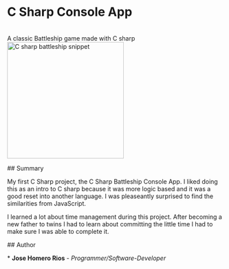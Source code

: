 ﻿<h1>C Sharp Console App</h1>

<br>
A classic Battleship game made with C sharp


<img width="271" alt="C sharp battleship snippet" src="https://user-images.githubusercontent.com/58618050/108642110-2d3f4f80-7458-11eb-9dc0-2cf9cb5d0f0b.PNG">

## Summary

My first C Sharp project, the C Sharp Battleship Console App. I liked doing this as an intro to C sharp because it was more logic
based and it was a good reset into another language. I was pleaseantly surprised to find the similarities from JavaScript.

I learned a lot about time management during this project. After becoming a new father to twins I had to learn about committing the
little time I had to make sure I was able to complete it.

## Author

* **Jose Homero Rios** - *Programmer/Software-Developer*